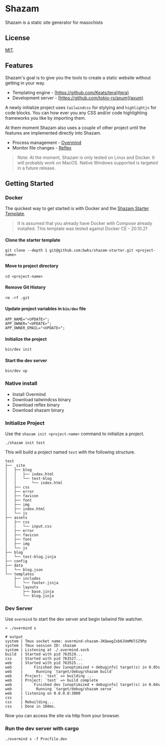 # Shazam
Shazam is a static site generator for masochists

## License
[MIT](LICENSE).

## Features
Shazam's goal is to give you the tools to create a static website without getting in your way.

* Templating engine - [https://github.com/Keats/tera](tera)
* Development server - [https://github.com/tokio-rs/axum](axum)

A newly initialize project uses `tailwindcss` for stylying and `highlightjs` for code blocks.
You can how ever you any CSS and/or code highlighting frameworks you like by importing them.

At them moment Shazam also uses a couple of other project until the features are implemented 
directly into Shazam.

* Process management - [Overmind](https://github.com/DarthSim/overmind)
* Monitor file changes - [Reflex](https://github.com/cespare/reflex)

> Note: At the moment, Shazam is only tested on Linux and Docker.
> It will probably work on MacOS.
> Native Windows supported is targeted in a future release.

## Getting Started

### Docker
The quickest way to get started is with Docker and the [Shazam Starter Template](https://github.com/bwks/shazam-starter). 


> It is assumed that you already have Docker with Compose already installed.
> This template was tested against Docker CE - 20.10.21

#### Clone the starter template
```
git clone --depth 1 git@github.com:bwks/shazam-starter.git <project-name>
```

#### Move to project directory
```
cd <project-name>
```

#### Remove Git History
```
rm -rf .git
```

#### Update project variables in `bin/dev` file
```
APP_NAME="<UPDATE>";
APP_OWNER="<UPDATE>";
APP_OWNER_EMAIL="<UPDATE>";
```

#### Initialize the project
```
bin/dev init
```

#### Start the dev server
```
bin/dev up
```

### Native install

* Install Overmind
* Download tailwindcss binary
* Download reflex binary
* Download shazam binary

### Initialize Project
Use the `shazam init <project-name>` command to initialize a project.
```
./shazam init test
```

This will build a project named `test` with the following structure.
```
test
├── _site
│   ├── blog
│   │   ├── index.html
│   │   └── test-blog
│   │       └── index.html
│   ├── css
│   ├── error
│   ├── favicon
│   ├── font
│   ├── img
│   ├── index.html
│   └── js
├── assets
│   ├── css
│   │   └── input.css
│   ├── error
│   ├── favicon
│   ├── font
│   ├── img
│   └── js
├── blog
│   └── test-blog.jinja
├── config
├── data
│   └── blog.json
└── templates
    ├── includes
    │   └── footer.jinja
    └── layouts
        ├── base.jinja
        └── blog.jinja
```

### Dev Server
Use `overmind` to start the dev server and begin tailwind file watcher.
```
> ./overmind s

# output
system | Tmux socket name: overmind-shazam-JKQwwgZxb6JUmMUlSZ9Pp
system | Tmux session ID: shazam
system | Listening at ./.overmind.sock
build  | Started with pid 763529...
css    | Started with pid 763527...
web    | Started with pid 763525...
web    |     Finished dev [unoptimized + debuginfo] target(s) in 0.05s
web    |      Running `target/debug/shazam build`
web    | Project: `test` => building ...
web    | Project: `test` => build complete
web    |     Finished dev [unoptimized + debuginfo] target(s) in 0.04s
web    |      Running `target/debug/shazam serve`
web    | listening on 0.0.0.0:3000
css    | 
css    | Rebuilding...
css    | Done in 160ms.
```

Now you can access the site via http from your browser.

### Run the dev server with cargo
```
./overmind s -f Procfile.dev
```

